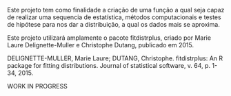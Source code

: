 Este projeto tem como finalidade a criação de uma função a qual seja capaz de realizar uma sequencia de estatística, métodos computacionais e testes de hipótese para nos dar a distribuição, a qual os dados mais se aproxima.

Este projeto utilizará amplamente o pacote fitdistrplus, criado por Marie Laure Delignette-Muller e Christophe Dutang, publicado em 2015.

DELIGNETTE-MULLER, Marie Laure; DUTANG, Christophe. fitdistrplus: An R package for fitting distributions. Journal of statistical software, v. 64, p. 1-34, 2015.



WORK IN PROGRESS
